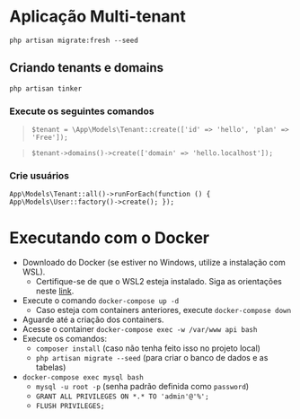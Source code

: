 # Aplicação Multi-tenant

`php artisan migrate:fresh --seed`

## Criando tenants e domains

`php artisan tinker`

### Execute os seguintes comandos

> `$tenant = \App\Models\Tenant::create(['id' => 'hello', 'plan' => 'Free']);`

> `$tenant->domains()->create(['domain' => 'hello.localhost']);`

### Crie usuários

``
App\Models\Tenant::all()->runForEach(function () {
    App\Models\User::factory()->create();
});
``

# Executando com o Docker
 - Downloado do Docker (se estiver no Windows, utilize a instalação com WSL).
   - Certifique-se de que o WSL2 esteja instalado. Siga as orientações neste [link](https://docs.microsoft.com/windows/wsl/wsl2-kernel).
 - Execute o comando `docker-compose up -d`
   - Caso esteja com containers anteriores, execute `docker-compose down`
 - Aguarde até a criação dos containers.
 - Acesse o container `docker-compose exec -w /var/www api bash`
 - Execute os comandos:
    - `composer install` (caso não tenha feito isso no projeto local)
    - `php artisan migrate --seed` (para criar o banco de dados e as tabelas)
 - `docker-compose exec mysql bash`
    - `mysql -u root -p` (senha padrão definida como `password`)
    - `GRANT ALL PRIVILEGES ON *.* TO 'admin'@'%';`
    - `FLUSH PRIVILEGES;`